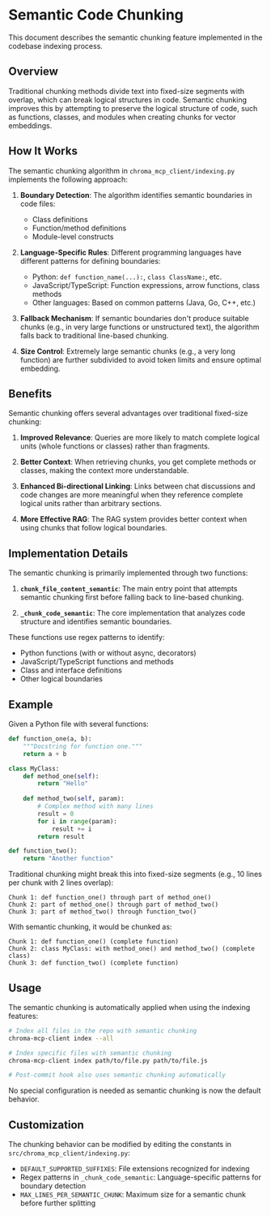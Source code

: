 # Semantic Code Chunking

This document describes the semantic chunking feature implemented in the codebase indexing process.

## Overview

Traditional chunking methods divide text into fixed-size segments with overlap, which can break logical structures in code. Semantic chunking improves this by attempting to preserve the logical structure of code, such as functions, classes, and modules when creating chunks for vector embeddings.

## How It Works

The semantic chunking algorithm in `chroma_mcp_client/indexing.py` implements the following approach:

1. **Boundary Detection**: The algorithm identifies semantic boundaries in code files:
   - Class definitions
   - Function/method definitions
   - Module-level constructs

2. **Language-Specific Rules**: Different programming languages have different patterns for defining boundaries:
   - Python: `def function_name(...):`, `class ClassName:`, etc.
   - JavaScript/TypeScript: Function expressions, arrow functions, class methods
   - Other languages: Based on common patterns (Java, Go, C++, etc.)

3. **Fallback Mechanism**: If semantic boundaries don't produce suitable chunks (e.g., in very large functions or unstructured text), the algorithm falls back to traditional line-based chunking.

4. **Size Control**: Extremely large semantic chunks (e.g., a very long function) are further subdivided to avoid token limits and ensure optimal embedding.

## Benefits

Semantic chunking offers several advantages over traditional fixed-size chunking:

1. **Improved Relevance**: Queries are more likely to match complete logical units (whole functions or classes) rather than fragments.

2. **Better Context**: When retrieving chunks, you get complete methods or classes, making the context more understandable.

3. **Enhanced Bi-directional Linking**: Links between chat discussions and code changes are more meaningful when they reference complete logical units rather than arbitrary sections.

4. **More Effective RAG**: The RAG system provides better context when using chunks that follow logical boundaries.

## Implementation Details

The semantic chunking is primarily implemented through two functions:

1. **`chunk_file_content_semantic`**: The main entry point that attempts semantic chunking first before falling back to line-based chunking.

2. **`_chunk_code_semantic`**: The core implementation that analyzes code structure and identifies semantic boundaries.

These functions use regex patterns to identify:

- Python functions (with or without async, decorators)
- JavaScript/TypeScript functions and methods
- Class and interface definitions
- Other logical boundaries

## Example

Given a Python file with several functions:

```python
def function_one(a, b):
    """Docstring for function one."""
    return a + b

class MyClass:
    def method_one(self):
        return "Hello"
        
    def method_two(self, param):
        # Complex method with many lines
        result = 0
        for i in range(param):
            result += i
        return result

def function_two():
    return "Another function"
```

Traditional chunking might break this into fixed-size segments (e.g., 10 lines per chunk with 2 lines overlap):

```toolcall
Chunk 1: def function_one() through part of method_one()
Chunk 2: part of method_one() through part of method_two()
Chunk 3: part of method_two() through function_two()
```

With semantic chunking, it would be chunked as:

```toolcall
Chunk 1: def function_one() (complete function)
Chunk 2: class MyClass: with method_one() and method_two() (complete class)
Chunk 3: def function_two() (complete function)
```

## Usage

The semantic chunking is automatically applied when using the indexing features:

```bash
# Index all files in the repo with semantic chunking
chroma-mcp-client index --all

# Index specific files with semantic chunking 
chroma-mcp-client index path/to/file.py path/to/file.js

# Post-commit hook also uses semantic chunking automatically
```

No special configuration is needed as semantic chunking is now the default behavior.

## Customization

The chunking behavior can be modified by editing the constants in `src/chroma_mcp_client/indexing.py`:

- `DEFAULT_SUPPORTED_SUFFIXES`: File extensions recognized for indexing
- Regex patterns in `_chunk_code_semantic`: Language-specific patterns for boundary detection
- `MAX_LINES_PER_SEMANTIC_CHUNK`: Maximum size for a semantic chunk before further splitting
